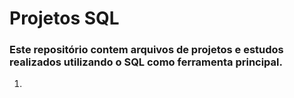 # Projetos SQL


### Este repositório contem arquivos de projetos e estudos realizados utilizando o SQL como ferramenta principal.

<ol>

  <li></li>
</ol>
